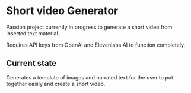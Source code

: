 # Short video Generator 
Passion project currently in progress to generate a short video from inserted text material.

Requires API keys from OpenAI and Elevenlabs AI to function completely.
## Current state
Generates a template of images and narrated text for the user to put together easily and create a short video.
